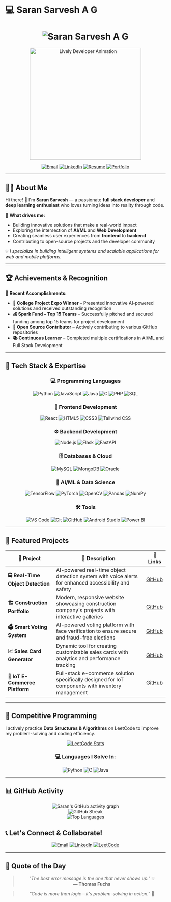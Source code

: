 # 💻 Saran Sarvesh A G

<h1 align="center">
  <img src="https://readme-typing-svg.demolab.com?font=Fira+Code&weight=600&size=26&duration=2000&pause=500&color=00BFFF&center=true&vCenter=true&width=650&lines=%F0%9F%92%BB+Saran+Sarvesh+A+G;Full+Stack+Developer;AI+%26+Deep+Learning+Enthusiast;Problem+Solver+%26+Tech+Innovator" alt="Saran Sarvesh A G" />
</h1>

<p align="center">
  <img src="https://media.giphy.com/media/M9gbBd9nbDrOTu1Mqx/giphy.gif" width="350" alt="Lively Developer Animation"/>
</p>

<div align="center">
  
[![Email](https://img.shields.io/badge/📧_saransarvesh213@gmail.com-D14836?style=for-the-badge&logo=gmail&logoColor=white)](mailto:saransarvesh213@gmail.com)
[![LinkedIn](https://img.shields.io/badge/👔_LinkedIn-0077B5?style=for-the-badge&logo=linkedin&logoColor=white)](https://www.linkedin.com/in/saran-sarvesh-a-g-950357285/)
[![Resume](https://img.shields.io/badge/📄_Resume-0A66C2?style=for-the-badge&logo=googledrive&logoColor=white)](https://drive.google.com/file/d/1zKLMeTualmgdJ_-k_nkSHAV_dmym1peN/view?usp=drivesdk)
[![Portfolio](https://img.shields.io/badge/🌐_Portfolio-FF5722?style=for-the-badge&logo=google-chrome&logoColor=white)](https://my-portfolio-git-main-sarans-projects-ffa5672c.vercel.app?_vercel_share=JGVI3dHXzT8pxoEqOH1VvIEMhxisrKrZ)

</div>

---

## 👨‍💻 About Me  

Hi there! 👋 I'm **Saran Sarvesh** — a passionate **full stack developer** and **deep learning enthusiast** who loves turning ideas into reality through code.

🚀 **What drives me:**
- Building innovative solutions that make a real-world impact
- Exploring the intersection of **AI/ML** and **Web Development**
- Creating seamless user experiences from **frontend** to **backend**
- Contributing to open-source projects and the developer community

💡 *I specialize in building intelligent systems and scalable applications for web and mobile platforms.*

---

## 🏆 Achievements & Recognition  

🎉 **Recent Accomplishments:**
- **🏅 College Project Expo Winner** – Presented innovative AI-powered solutions and received outstanding recognition  
- **💰 Spark Fund – Top 15 Teams** – Successfully pitched and secured funding among top 15 teams for project development  
- **🌟 Open Source Contributor** – Actively contributing to various GitHub repositories  
- **📚 Continuous Learner** – Completed multiple certifications in AI/ML and Full Stack Development  

---

## 🚀 Tech Stack & Expertise  

<div align="center">

### 💻 Programming Languages  

![Python](https://img.shields.io/badge/Python-3670A0?style=for-the-badge&logo=python&logoColor=ffdd54)
![JavaScript](https://img.shields.io/badge/JavaScript-F7DF1E?style=for-the-badge&logo=javascript&logoColor=black)
![Java](https://img.shields.io/badge/Java-ED8B00?style=for-the-badge&logo=openjdk&logoColor=white)
![C](https://img.shields.io/badge/C-00599C?style=for-the-badge&logo=c&logoColor=white)
![PHP](https://img.shields.io/badge/PHP-777BB4?style=for-the-badge&logo=php&logoColor=white)
![SQL](https://img.shields.io/badge/SQL-CC2927?style=for-the-badge&logo=databricks&logoColor=white)

### 🎨 Frontend Development  

![React](https://img.shields.io/badge/React-61DAFB?style=for-the-badge&logo=react&logoColor=black)
![HTML5](https://img.shields.io/badge/HTML5-E34F26?style=for-the-badge&logo=html5&logoColor=white)
![CSS3](https://img.shields.io/badge/CSS3-1572B6?style=for-the-badge&logo=css3&logoColor=white)
![Tailwind CSS](https://img.shields.io/badge/Tailwind_CSS-38B2AC?style=for-the-badge&logo=tailwind-css&logoColor=white)

### ⚙️ Backend Development  

![Node.js](https://img.shields.io/badge/Node.js-43853D?style=for-the-badge&logo=node-dot-js&logoColor=white)
![Flask](https://img.shields.io/badge/Flask-000000?style=for-the-badge&logo=flask&logoColor=white)
![FastAPI](https://img.shields.io/badge/FastAPI-009688?style=for-the-badge&logo=fastapi&logoColor=white)

### 🗄️ Databases & Cloud  

![MySQL](https://img.shields.io/badge/MySQL-4479A1?style=for-the-badge&logo=mysql&logoColor=white)
![MongoDB](https://img.shields.io/badge/MongoDB-4EA94B?style=for-the-badge&logo=mongodb&logoColor=white)
![Oracle](https://img.shields.io/badge/Oracle-FF0000?style=for-the-badge&logo=oracle&logoColor=white)

### 🤖 AI/ML & Data Science  

![TensorFlow](https://img.shields.io/badge/TensorFlow-FF6F00?style=for-the-badge&logo=tensorflow&logoColor=white)
![PyTorch](https://img.shields.io/badge/PyTorch-EE4C2C?style=for-the-badge&logo=pytorch&logoColor=white)
![OpenCV](https://img.shields.io/badge/OpenCV-27338e?style=for-the-badge&logo=OpenCV&logoColor=white)
![Pandas](https://img.shields.io/badge/Pandas-2C2D72?style=for-the-badge&logo=pandas&logoColor=white)
![NumPy](https://img.shields.io/badge/NumPy-013243?style=for-the-badge&logo=numpy&logoColor=white)

### 🛠️ Tools  

![VS Code](https://img.shields.io/badge/VS_Code-0078d7?style=for-the-badge&logo=visual-studio-code&logoColor=white)
![Git](https://img.shields.io/badge/Git-F05032?style=for-the-badge&logo=git&logoColor=white)
![GitHub](https://img.shields.io/badge/GitHub-100000?style=for-the-badge&logo=github&logoColor=white)
![Android Studio](https://img.shields.io/badge/Android_Studio-3DDC84?style=for-the-badge&logo=androidstudio&logoColor=white)
![Power BI](https://img.shields.io/badge/PowerBI-F2C811?style=for-the-badge&logo=powerbi&logoColor=black)

</div>

---

## 🚧 Featured Projects  

<div align="center">

| 🎯 Project | 📝 Description | 🔗 Links |
|------------|----------------|----------|
| **🚍 Real-Time Object Detection** | AI-powered real-time object detection system with voice alerts for enhanced accessibility and safety | [GitHub](https://github.com/saran887/Real-Time-Object-Detection-with-voice) |
| **🏗️ Construction Portfolio** | Modern, responsive website showcasing construction company's projects with interactive galleries | [GitHub](https://github.com/saran887/Construction-Website) |
| **🗳️ Smart Voting System** | AI-powered voting platform with face verification to ensure secure and fraud-free elections | [GitHub](https://github.com/saran887/smart-voting-system) |
| **📈 Sales Card Generator** | Dynamic tool for creating customizable sales cards with analytics and performance tracking | [GitHub](https://github.com/saran887/sales-card-generator) |
| **🛒 IoT E-Commerce Platform** | Full-stack e-commerce solution specifically designed for IoT components with inventory management | [GitHub](https://github.com/saran887/iot-webpage) |

</div>

---

## 🧩 Competitive Programming  

I actively practice **Data Structures & Algorithms** on LeetCode to improve my problem-solving and coding efficiency.  

<div align="center">

[![LeetCode Stats](https://leetcard.jacoblin.cool/saransarvesh_51?theme=dark&font=Karma&ext=contest)](https://leetcode.com/u/saransarvesh_51/)

### 💻 Languages I Solve In:
![Python](https://img.shields.io/badge/Python-3670A0?style=for-the-badge&logo=python&logoColor=ffdd54)
![C](https://img.shields.io/badge/C-00599C?style=for-the-badge&logo=c&logoColor=white)
![Java](https://img.shields.io/badge/Java-ED8B00?style=for-the-badge&logo=openjdk&logoColor=white)

</div>

---


## 📊 GitHub Activity  

<div align="center">

![Saran's GitHub activity graph](https://github-readme-activity-graph.vercel.app/graph?username=saran887&theme=tokyo-night)  
![GitHub Streak](https://github-readme-streak-stats.herokuapp.com?user=saran887&theme=tokyonight&hide_border=true)  
![Top Languages](https://github-readme-stats.vercel.app/api/top-langs/?username=saran887&layout=compact&theme=tokyonight&hide_border=true&langs_count=8)  

</div>



## 📞 Let's Connect & Collaborate!  

<div align="center">

[![Email](https://img.shields.io/badge/📧_Email_Me-D14836?style=for-the-badge&logo=gmail&logoColor=white)](mailto:saransarvesh213@gmail.com)
[![LinkedIn](https://img.shields.io/badge/💼_LinkedIn_Connect-0077B5?style=for-the-badge&logo=linkedin&logoColor=white)](https://www.linkedin.com/in/saran-sarvesh-a-g-950357285/)
[![LeetCode](https://img.shields.io/badge/🧩_LeetCode_Profile-FFA116?style=for-the-badge&logo=leetcode&logoColor=white)](https://leetcode.com/u/saransarvesh_51/)

</div>

---

## 💭 Quote of the Day  

<div align="center">

> *"The best error message is the one that never shows up."* 💡  
> **— Thomas Fuchs**  

> *"Code is more than logic—it's problem-solving in action."* 🚀  

</div>
